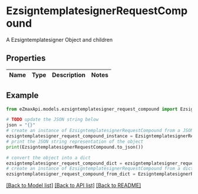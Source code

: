 # EzsigntemplatesignerRequestCompound

A Ezsigntemplatesigner Object and children

## Properties

Name | Type | Description | Notes
------------ | ------------- | ------------- | -------------

## Example

```python
from eZmaxApi.models.ezsigntemplatesigner_request_compound import EzsigntemplatesignerRequestCompound

# TODO update the JSON string below
json = "{}"
# create an instance of EzsigntemplatesignerRequestCompound from a JSON string
ezsigntemplatesigner_request_compound_instance = EzsigntemplatesignerRequestCompound.from_json(json)
# print the JSON string representation of the object
print(EzsigntemplatesignerRequestCompound.to_json())

# convert the object into a dict
ezsigntemplatesigner_request_compound_dict = ezsigntemplatesigner_request_compound_instance.to_dict()
# create an instance of EzsigntemplatesignerRequestCompound from a dict
ezsigntemplatesigner_request_compound_from_dict = EzsigntemplatesignerRequestCompound.from_dict(ezsigntemplatesigner_request_compound_dict)
```
[[Back to Model list]](../README.md#documentation-for-models) [[Back to API list]](../README.md#documentation-for-api-endpoints) [[Back to README]](../README.md)


